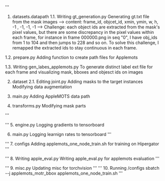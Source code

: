 '''
1. datasets.datapath
1.1. Writing gt_generation.py
Generating gt.txt file from the mask images 
--> content: frame_id, objcet_id, xmin, ymin, w, h, -1 , -1, -1, -1
--> Challenge: each object ids are extracted from the mask's pixel values, but there are some discrepancy in the pixel values within each frame, for instance in frame 000000.png in seq "0", I have obj_ids from 1 to 104 and then jumps to 228 and so on. To solve this challenge, I remapped the extracted ids to stay continuous in each frame.

1.2.  prepare.py
Adding function to create path files for Applemots

1.3. Writing gen_labes_applemots.py
To generate distinct label ext file for each frame and visualizing mask, bboxes and objesct ids on images

2. dataset
2.1. Editing joint.py
Adding masks to the target instances
Modifying data augmentation


3. main.py
Adding AppleMOTS data path

4. transforms.py
Modifying mask parts

'''


'''
5. engine.py
Logging gradients to tensorboard

6. main.py
Logging learnign rates to tensorboard
'''

'''
7. configs
Adding applemots_one_node_train.sh for training on Hipergator
'''

'''
8. Writing apple_eval.py
Writing apple_eval.py for applemots evaluation
'''

'''
9. misc.py
Updating misc for torchvision
'''
'''
10. Running
/configs sbatch --j applemots_motr_bbox applemots_one_node_train.sh
'''